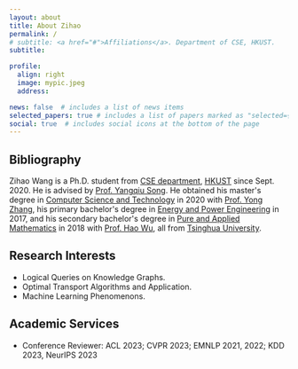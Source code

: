 ```yaml
---
layout: about
title: About Zihao
permalink: /
# subtitle: <a href="#">Affiliations</a>. Department of CSE, HKUST.
subtitle:

profile:
  align: right
  image: mypic.jpeg
  address:

news: false  # includes a list of news items
selected_papers: true # includes a list of papers marked as "selected={true}"
social: true  # includes social icons at the bottom of the page
---
```


## Bibliography
Zihao Wang is a Ph.D. student from [CSE department](https://cse.hkust.edu.hk/), [HKUST](https://hkust.edu.hk/) since Sept. 2020. He is advised by [Prof. Yangqiu Song](https://cse.hkust.edu.hk/~yqsong/). He obtained his master's degree in [Computer Science and Technology](https://www.cs.tsinghua.edu.cn/csen/) in 2020 with [Prof. Yong Zhang](https://dagege.github.io/), his primary bachelor's degree in [Energy and Power Engineering](https://www.depe.tsinghua.edu.cn/depeen/) in 2017, and his secondary bachelor's degree in [Pure and Applied Mathematics](https://math.tsinghua.edu.cn) in 2018 with [Prof. Hao Wu](https://haowu1983.github.io), all from [Tsinghua University](https://www.tsinghua.edu.cn/en/index.htm).

## Research Interests
- Logical Queries on Knowledge Graphs.
- Optimal Transport Algorithms and Application.
- Machine Learning Phenomenons.

## Academic Services
- Conference Reviewer: ACL 2023; CVPR 2023; EMNLP 2021, 2022; KDD 2023, NeurIPS 2023
